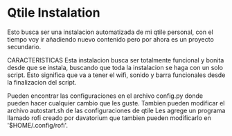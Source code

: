 # Qtile Instalation
Esto busca ser una instalacion automatizada de mi qtile personal, con el tiempo voy ir añadiendo nuevo contenido pero por ahora es un proyecto secundario.

CARACTERISTICAS
Esta instalacion busca ser totalmente funcional y bonita desde que se instala, buscando que toda la instalacion se haga con un solo script.
Esto significa que va a tener el wifi, sonido y barra funcionales desde la finalizacion del script.

Pueden encontrar las configuraciones en el archivo config.py donde pueden hacer cualquier cambio que les guste.
Tambien pueden modificar el archivo autostart.sh de las configuraciones de qtile
Les agrege un programa llamado rofi creado por davatorium que tambien pueden modificarlo en '$HOME/.config/rofi'.
